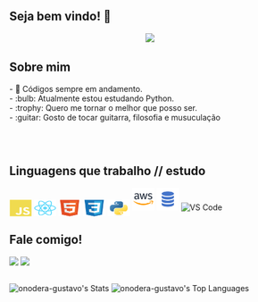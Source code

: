 ## Seja bem vindo! 👋

<div align="center">
  <img height="200" src="https://64.media.tumblr.com/526bb2c249105f6c37bfc91b567cbc4d/tumblr_nsihfgD5Cp1txim35o1_400.gif"  />
</div>

<h2 align="left">Sobre mim</h2>

<p align="left">- 🤖 Códigos sempre em andamento.<br>
  - :bulb: Atualmente estou estudando Python.<br>
  - :trophy: Quero me tornar o melhor que posso ser.<br>
  - :guitar: Gosto de tocar guitarra, filosofia e musuculação
</p>

##

<div style="display: inline_block"><br>
 <h2 align="left">Linguagens que trabalho // estudo</h2>
  <img align="center" alt="ono-Js" height="30" width="40" src="https://raw.githubusercontent.com/devicons/devicon/master/icons/javascript/javascript-plain.svg">
  <img align="center" alt="ono-React" height="30" width="40" src="https://raw.githubusercontent.com/devicons/devicon/master/icons/react/react-original.svg">
  <img align="center" alt="ono-HTML" height="30" width="40" src="https://raw.githubusercontent.com/devicons/devicon/master/icons/html5/html5-original.svg">
  <img align="center" alt="ono-CSS" height="30" width="40" src="https://raw.githubusercontent.com/devicons/devicon/master/icons/css3/css3-original.svg">
  <img align="center" alt="ono-Python" height="30" width="40" src="https://raw.githubusercontent.com/devicons/devicon/master/icons/python/python-original.svg">
  <img title="AWS" alt="AWS" width="40px" src="https://raw.githubusercontent.com/github/explore/main/topics/aws/aws.png">
  <img title="SQL" alt="SQL" width="40px" src="https://raw.githubusercontent.com/github/explore/master/topics/sql/sql.png">
  <img title="VS Code" alt="VS Code" width="40px" src="https://img.icons8.com/fluent/48/000000/visual-studio-code-2019.png">
  
##
 
<div> 
    <h2 align="left">Fale comigo!</h2>
 <a href="https://discord.com/channels/@me" target="_blank"><img src="https://img.shields.io/badge/Discord-7289DA?style=for-the-badge&logo=discord&logoColor=white" target="_blank"></a> 
  <a href = "mailto:onoderagustavo@gmail.com"><img src="https://img.shields.io/badge/-Gmail-%23333?style=for-the-badge&logo=gmail&logoColor=white" target="_blank"></a>
 </a> 
  <br>
  
</div>

##

![onodera-gustavo's Stats](https://github-readme-stats.vercel.app/api?username=onodera-gustavo&theme=gotham&show_icons=true&hide_border=false&count_private=true&card_width=400)
![onodera-gustavo's Top Languages](https://github-readme-stats.vercel.app/api/top-langs/?username=onodera-gustavo&theme=gotham&show_icons=true&hide_border=false&layout=compact)
